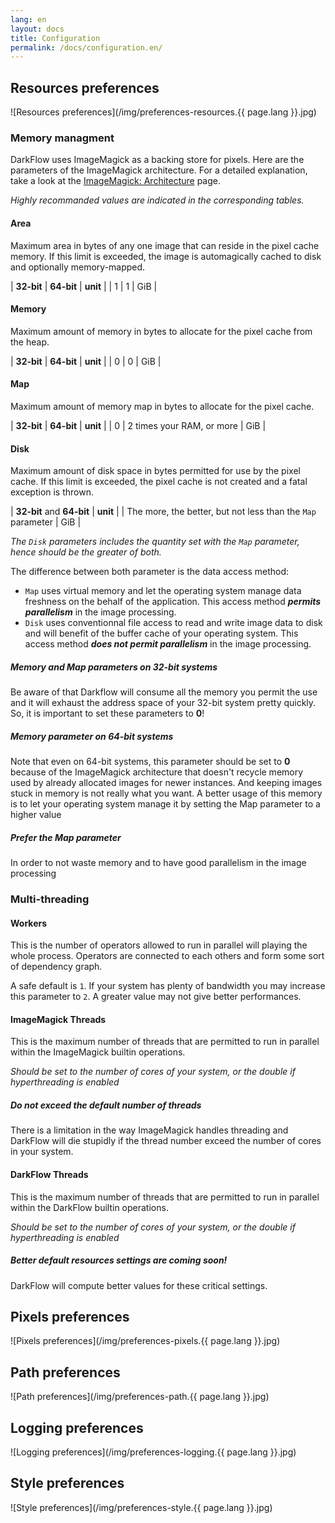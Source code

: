 ```yaml
---
lang: en
layout: docs
title: Configuration
permalink: /docs/configuration.en/
---
```


## Resources preferences

![Resources preferences](/img/preferences-resources.{{ page.lang }}.jpg)

### Memory managment

DarkFlow uses ImageMagick as a backing store for pixels. Here are the parameters of the ImageMagick architecture. For a detailed explanation, take a look at the [ImageMagick: Architecture](http://www.imagemagick.org/script/architecture.php) page.

*Highly recommanded values are indicated in the corresponding tables.*

#### Area

Maximum area in bytes of any one image that can reside in the pixel cache memory. If this limit is exceeded, the image is automagically cached to disk and optionally memory-mapped.

| **32-bit** | **64-bit** | **unit** |
|          1 |          1 |     GiB  |

#### Memory

Maximum amount of memory in bytes to allocate for the pixel cache from the heap.

| **32-bit** | **64-bit** | **unit** |
|          0 |          0 |     GiB  |

#### Map

Maximum amount of memory map in bytes to allocate for the pixel cache.

| **32-bit** | **64-bit**                | **unit** |
|          0 | 2 times your RAM, or more |     GiB  |

#### Disk

Maximum amount of disk space in bytes permitted for use by the pixel cache. If this limit is exceeded, the pixel cache is not created and a fatal exception is thrown.

| **32-bit** and **64-bit**                | **unit** |
|  The more, the better, but not less than the ```Map``` parameter |     GiB  |

*The ```Disk``` parameters includes the quantity set with the ```Map``` parameter, hence should be the greater of both.*

The difference between both parameter is the data access method:

* ```Map``` uses virtual memory and let the operating system manage data freshness on the behalf of the application. This access method ***permits parallelism*** in the image processing.
* ```Disk``` uses conventionnal file access to read and write image data to disk and will benefit of the buffer cache of your operating system. This access method ***does not permit parallelism*** in the image processing.


<div class="note warning">
  <h5>Memory and Map parameters on 32-bit systems</h5>
  <p>Be aware of that Darkflow will consume all the memory you permit
  the use and it will exhaust the address space of your 32-bit system
  pretty quickly. So, it is important to set these parameters to
  <strong>0</strong>!</p>
</div>

<div class="note warning">
  <h5>Memory parameter on 64-bit systems</h5>
  <p>Note that even on 64-bit systems, this parameter should be set to
  <strong>0</strong> because of the ImageMagick architecture that doesn't
  recycle memory used by already allocated images for newer instances. And
  keeping images stuck in memory is not really what you want. A better usage
  of this memory is to let your operating system manage it by setting the Map
  parameter to a higher value</p>
</div>

<div class="note">
  <h5>Prefer the Map parameter</h5>
  <p>In order to not waste memory and to have good parallelism in the image processing</p>
</div>


### Multi-threading

#### Workers

This is the number of operators allowed to run in parallel will playing the whole process. Operators are connected to each others and form some sort of dependency graph.

A safe default is ```1```. If your system has plenty of bandwidth you may increase this parameter to ```2```. A greater value may not give better performances.

#### ImageMagick Threads

This is the maximum number of threads that are permitted to run in parallel within the ImageMagick builtin operations.

*Should be set to the number of cores of your system, or the double if hyperthreading is enabled*

<div class="note warning">
  <h5>Do not exceed the default number of threads</h5>
  <p>There is a limitation in the way ImageMagick handles threading and DarkFlow
  will die stupidly if the thread number exceed the number of cores in your system.</p>
</div>

#### DarkFlow Threads

This is the maximum number of threads that are permitted to run in parallel within the DarkFlow builtin operations.

*Should be set to the number of cores of your system, or the double if hyperthreading is enabled*

<div class="note unreleased">
  <h5>Better default resources settings are coming soon!</h5>
  <p>DarkFlow will compute better values for these critical settings.</p>
</div>


## Pixels preferences

![Pixels preferences](/img/preferences-pixels.{{ page.lang }}.jpg)

## Path preferences

![Path preferences](/img/preferences-path.{{ page.lang }}.jpg)

## Logging preferences

![Logging preferences](/img/preferences-logging.{{ page.lang }}.jpg)

## Style preferences

![Style preferences](/img/preferences-style.{{ page.lang }}.jpg)
